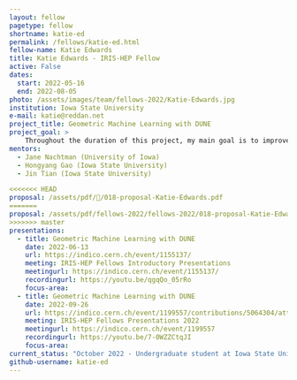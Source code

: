 ```yaml
---
layout: fellow
pagetype: fellow
shortname: katie-ed
permalink: /fellows/katie-ed.html
fellow-name: Katie Edwards
title: Katie Edwards - IRIS-HEP Fellow
active: False
dates:
  start: 2022-05-16
  end: 2022-08-05
photo: /assets/images/team/fellows-2022/Katie-Edwards.jpg
institution: Iowa State University
e-mail: katie@reddan.net
project_title: Geometric Machine Learning with DUNE
project_goal: >
    Throughout the duration of this project, my main goal is to improve tracking algorithms used in geometric machine learning experiments for the DUNE project. In addition, I will compare the DUNE results found from geometric machine learning and compare them with results using CNN reconstruction.
mentors:
  - Jane Nachtman (University of Iowa)
  - Hongyang Gao (Iowa State University)
  - Jin Tian (Iowa State University)

<<<<<<< HEAD
proposal: /assets/pdf//018-proposal-Katie-Edwards.pdf
=======
proposal: /assets/pdf/fellows-2022/fellows-2022/018-proposal-Katie-Edwards.pdf
>>>>>>> master
presentations:
  - title: Geometric Machine Learning with DUNE
    date: 2022-06-13
    url: https://indico.cern.ch/event/1155137/
    meeting: IRIS-HEP Fellows Introductory Presentations
    meetingurl: https://indico.cern.ch/event/1155137/
    recordingurl: https://youtu.be/qgqQo_05rRo
    focus-area:
  - title: Geometric Machine Learning with DUNE
    date: 2022-09-26
    url: https://indico.cern.ch/event/1199557/contributions/5064304/attachments/2516262/4326110/Katie%20Edwards%20-%20Optimization%20of%20Machine%20Learning%20Algorithms.pdf
    meeting: IRIS-HEP Fellows Presentations 2022
    meetingurl: https://indico.cern.ch/event/1199557
    recordingurl: https://youtu.be/7-0WZZCtqJI
    focus-area:
current_status: "October 2022 - Undergraduate student at Iowa State University"
github-username: katie-ed
---
```


